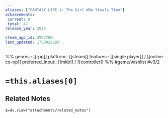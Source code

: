 ```yaml
---
aliases: ["FANTASY LIFE i: The Girl Who Steals Time"]
achievements:
 current: 0
 total: 47
release_year: 2025

steam_app_id: 2993780
last_updated: 1750028293
---
```

%%
genres:: [[rpg]]
platform:: [[steam]]
features:: [[single player]] / [[online co-op]]
preferred_input:: [[mkb]] / [[controller]]
%%
#game/wishlist
#v3/2

# `=this.aliases[0]`
## Related Notes
`$=dv.view("attachments/related_notes")`
